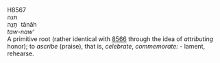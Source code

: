 <body>
  <p>H8567<br>  תּנה  <br> תָּּנָה  ‎  tânâh  <br><i>taw-naw‘ </i><br>A primitive root (rather identical with <a href="h8566.htm">8566</a> through the idea of <i>attributing</i> honor); to <i>ascribe</i> (praise), that is, <i>celebrate</i>, <i>commemorate: - </i>lament, rehearse.<br></p>
 </body>